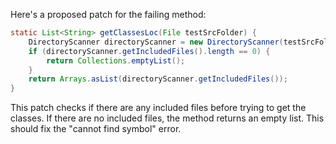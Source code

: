 Here's a proposed patch for the failing method:

```java
static List<String> getClassesLoc(File testSrcFolder) {
    DirectoryScanner directoryScanner = new DirectoryScanner(testSrcFolder, TestListResolver.getWildcard());
    if (directoryScanner.getIncludedFiles().length == 0) {
        return Collections.emptyList();
    }
    return Arrays.asList(directoryScanner.getIncludedFiles());
}
```
This patch checks if there are any included files before trying to get the classes. If there are no included files, the method returns an empty list. This should fix the "cannot find symbol" error.